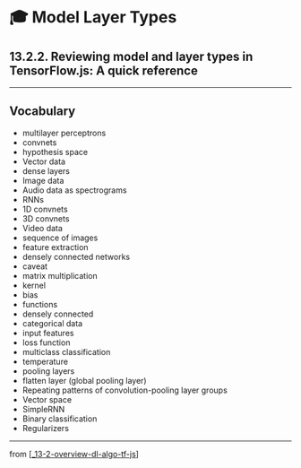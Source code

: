 # 🎓 Model Layer Types

## 13.2.2. Reviewing **model and layer types** in TensorFlow.js: **A quick reference**

---

## Vocabulary

- multilayer perceptrons
- convnets
- hypothesis space
- Vector data
- dense layers
- Image data
- Audio data as spectrograms
- RNNs
- 1D convnets
- 3D convnets
- Video data
- sequence of images
- feature extraction
- densely connected networks
- caveat
- matrix multiplication
- kernel
- bias
- functions
- densely connected
- categorical data
- input features
- loss function
- multiclass classification
- temperature
- pooling layers
- flatten layer (global pooling layer)
- Repeating patterns of convolution-pooling layer groups
- Vector space
- SimpleRNN
- Binary classification
- Regularizers

---
from [[_13-2-overview-dl-algo-tf-js]]

[//begin]: # "Autogenerated link references for markdown compatibility"
[_13-2-overview-dl-algo-tf-js]: _13-2-overview-dl-algo-tf-js.md "🎓 DL Algo TF.js"
[//end]: # "Autogenerated link references"